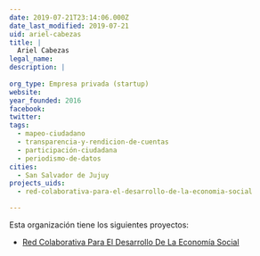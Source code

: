 ```yaml
---
date: 2019-07-21T23:14:06.000Z
date_last_modified: 2019-07-21
uid: ariel-cabezas
title: |
  Ariel Cabezas
legal_name: 
description: |
  
org_type: Empresa privada (startup)
website: 
year_founded: 2016
facebook: 
twitter: 
tags:
  - mapeo-ciudadano
  - transparencia-y-rendicion-de-cuentas
  - participación-ciudadana
  - periodismo-de-datos
cities: 
  - San Salvador de Jujuy
projects_uids:
  - red-colaborativa-para-el-desarrollo-de-la-economia-social

---
```


Esta organización tiene los siguientes proyectos:

- [Red Colaborativa Para El Desarrollo De La Economía Social](/proyectos/red-colaborativa-para-el-desarrollo-de-la-economia-social)
